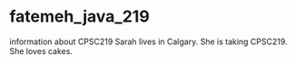 # fatemeh_java_219
information about CPSC219
Sarah lives in Calgary.
She is taking CPSC219.
She loves cakes.
